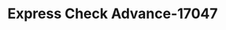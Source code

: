 ---
f_zip-code: 68601
f_state-code: NE
title: Express Check Advance-17047
f_phone: 402-562-9077
f_city-only: Columbus
f_address: 2455 1st Ave Ste 109 Columbus
f_location-unique-id: '17047'
slug: express-check-advance-17047
updated-on: '2024-05-30T13:46:58.046Z'
created-on: '2024-05-30T13:36:59.803Z'
published-on: '2024-05-30T13:54:32.469Z'
f_city-state: cms/city/columbus-ne.md
f_company: cms/company/express-check-advance.md
f_state: cms/state/nebraska.md
layout: '[payday-loan].html'
tags: payday-loan
---